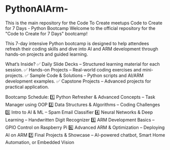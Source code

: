 # PythonAIArm-
This is the main repository for the Code To Create meetups
Code to Create for 7 Days - Python Bootcamp
Welcome to the official repository for the "Code to Create for 7 Days" bootcamp!

This 7-day intensive Python bootcamp is designed to help attendees refresh their coding skills and dive into AI and ARM development through hands-on projects and guided learning.

 What’s Inside?
✅ Daily Slide Decks – Structured learning material for each session.
✅ Hands-on Projects – Real-world coding exercises and mini-projects.
✅ Sample Code & Solutions – Python scripts and AI/ARM development examples.
✅ Capstone Projects – Advanced projects for practical application.

Bootcamp Schedule:
1️⃣ Python Refresher & Advanced Concepts – Task Manager using OOP
2️⃣ Data Structures & Algorithms – Coding Challenges
3️⃣ Intro to AI & ML – Spam Email Classifier
4️⃣ Neural Networks & Deep Learning – Handwritten Digit Recognizer
5️⃣ ARM Development Basics – GPIO Control on Raspberry Pi
6️⃣ Advanced ARM & Optimization – Deploying AI on ARM
7️⃣ Final Projects & Showcase – AI-powered chatbot, Smart Home Automation, or Embedded Vision
